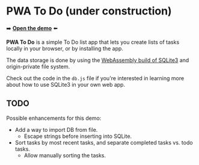# PWA To Do (under construction)

➡️ **[Open the demo](https://microsoftedge.github.io/Demos/pwa-to-do/)** ⬅️

**PWA To Do** is a simple To Do list app that lets you create lists of tasks locally in your browser, or by installing the app.

The data storage is done by using the [WebAssembly build of SQLite3](https://sqlite.org/wasm/) and origin-private file system.

Check out the code in the `db.js` file if you're interested in learning more about how to use SQLite3 in your own web app.


<!-- ====================================================================== -->
## TODO

Possible enhancements for this demo:

* Add a way to import DB from file.
   * Escape strings before inserting into SQLite.
* Sort tasks by most recent tasks, and separate completed tasks vs. todo tasks.
   * Allow manually sorting the tasks.
